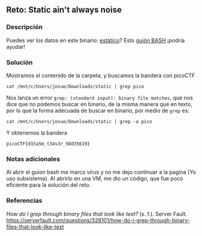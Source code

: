 ## Reto: Static ain't always noise
### Descripción
Puedes ver los datos en este binario: [estático](https://mercury.picoctf.net/static/ec4dbd8898ade34e1d60d5b70c1b8c8c/static)? Esto [guión BASH](https://mercury.picoctf.net/static/ec4dbd8898ade34e1d60d5b70c1b8c8c/ltdis.sh) ¡podría ayudar!
### Solución
Mostramos el contenido de la carpeta, y buscamos la bandera con picoCTF
```
cat /mnt/c/Users/josue/Downloads/static | grep pico
```

Nos lanza un error `grep: (standard input): binary file matches`, que nos dice que no podemos buscar en binario, de la misma manera que en texto, por lo que la forma adecuada de buscar en binario, por medio de `grep` es:
```
cat /mnt/c/Users/josue/Downloads/static | grep -a pico
```

Y obtenemos la bandera
```
picoCTF{d15a5m_t34s3r_98d35619}
```

### Notas adicionales
Al abrir el guion bash me marco virus y no me dejo continuar a la pagina (Yo uso subsistema). Al abrirlo en una VM, me dio un código, que fue poco eficiente para la solución del reto.
### Referencias

_How do I grep through binary files that look like text?_ (s. f.). Server Fault. https://serverfault.com/questions/328101/how-do-i-grep-through-binary-files-that-look-like-text